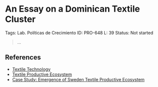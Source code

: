 # An Essay on a Dominican Textile Cluster

Tags: Lab. Políticas de Crecimiento
ID: PRO-648
L: 39
Status: Not started

> …
> 

## References

- [Textile Technology](../Coordinacio%CC%81n%20y%20Operaciones%20d7ce1a547c804607b236ac122e678fd1/Observatio%20d13995ec576c4d489e4bbe2d2e64d450/Tecnocienti%CC%81fico%20Mayor%20136956e8f40e80f99a37f86213c954e3/Cata%CC%81logo%20de%20Tecnologi%CC%81as%20149956e8f40e8091b1a8df453e3bef25/Textile%20Technology%20149956e8f40e81c5b352eeb79d920fd0.md)
- [Textile Productive Ecosystem](../Coordinacio%CC%81n%20y%20Operaciones%20d7ce1a547c804607b236ac122e678fd1/Observatio%20d13995ec576c4d489e4bbe2d2e64d450/Maestroindustria%20Mayor%20136956e8f40e80c8bb48cb50cf661c2a/Cata%CC%81logo%20de%20Ecosistemas%20de%20Produccio%CC%81n%20133956e8f40e81979daae76770433db9/Textile%20Productive%20Ecosystem%20133956e8f40e816e982ad0e55071a264.md)
- [Case Study: Emergence of Sweden Textile Productive Ecosystem](Case%20Study%20Emergence%20of%20Sweden%20Textile%20Productive%20%2014e956e8f40e8055bb1de105b0412d69.md)